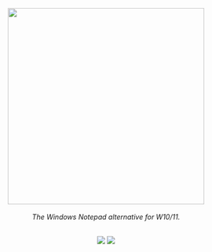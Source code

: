 <div align=center><img src="https://github.com/shef3r/ferrpad/blob/master/ferrpad/Assets/logowtext.png?raw=true" width=400><br><br>
<i>The Windows Notepad alternative for W10/11.</i>
</div><br>

<p align=center>
<img src="https://img.shields.io/badge/contributions-welcome-brightgreen.svg?style=flat">
<img src="https://img.shields.io/badge/contributions-welcome-brightgreen.svg?style=flat">
</p>

